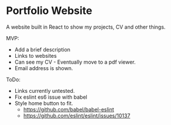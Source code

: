 # Portfolio Website

A website built in React to show my projects, CV and other things.




MVP:
- Add a brief description
- Links to websites
- Can see my CV - Eventually move to a pdf viewer.
- Email address is shown.


ToDo:
- Links currently untested.
- Fix eslint es6 issue with babel
- Style home button to fit.
  - https://github.com/babel/babel-eslint
  - https://github.com/eslint/eslint/issues/10137


